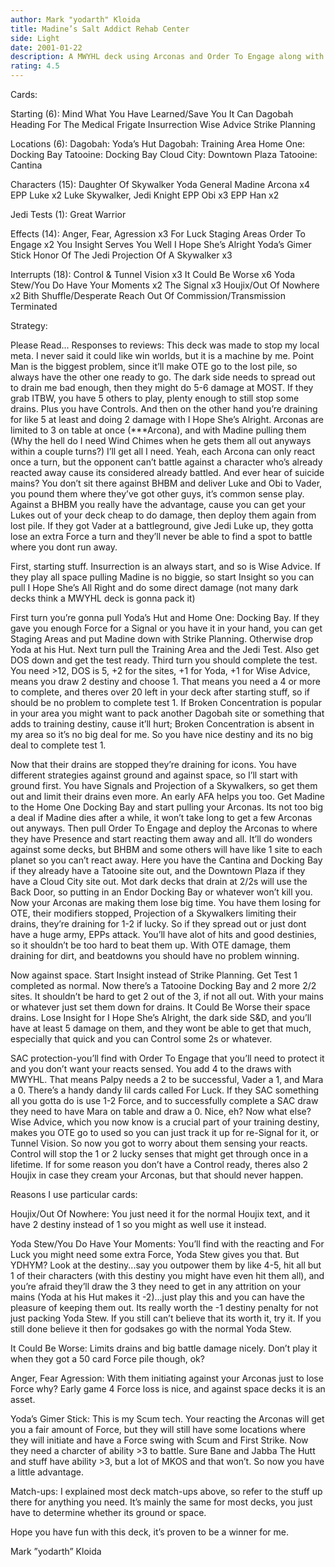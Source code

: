 ```yaml
---
author: Mark "yodarth" Kloida
title: Madine’s Salt Addict Rehab Center
side: Light
date: 2001-01-22
description: A MWYHL deck using Arconas and Order To Engage along with main beatdowns and great destiny.
rating: 4.5
---
```

Cards: 

Starting (6):
Mind What You Have Learned/Save You It Can
Dagobah
Heading For The Medical Frigate
Insurrection
Wise Advice
Strike Planning

Locations (6):
Dagobah: Yoda’s Hut
Dagobah: Training Area
Home One: Docking Bay
Tatooine: Docking Bay
Cloud City: Downtown Plaza
Tatooine: Cantina

Characters (15):
Daughter Of Skywalker
Yoda
General Madine
Arcona x4
EPP Luke x2
Luke Skywalker, Jedi Knight
EPP Obi x3
EPP Han x2

Jedi Tests (1):
Great Warrior

Effects (14):
Anger, Fear, Agression x3
For Luck
Staging Areas
Order To Engage x2
You Insight Serves You Well
I Hope She’s Alright
Yoda’s Gimer Stick
Honor Of The Jedi
Projection Of A Skywalker x3

Interrupts (18):
Control & Tunnel Vision x3
It Could Be Worse x6
Yoda Stew/You Do Have Your Moments x2
The Signal x3
Houjix/Out Of Nowhere x2
Bith Shuffle/Desperate Reach
Out Of Commission/Transmission Terminated 

Strategy: 

Please Read...
Responses to reviews:
This deck was made to stop my local meta.  I never said it could like win worlds, but it is a machine by me.  Point Man is the biggest problem, since it’ll make OTE go to the lost pile, so always have the other one ready to go.  The dark side needs to spread out to drain me bad enough, then they might do 5-6 damage at MOST.  If they grab ITBW, you have 5 others to play, plenty enough to still stop some drains.  Plus you have Controls.  And then on the other hand you’re draining for like 5 at least and doing 2 damage with I Hope She’s Alright.  Arconas are limited to 3 on table at once (***Arcona), and with Madine pulling them (Why the hell do I need Wind Chimes when he gets them all out anyways within a couple turns?) I’ll get all I need.  Yeah, each Arcona can only react once a turn, but the opponent can’t battle against a character who’s already reacted away cause its considered already battled.  And ever hear of suicide mains?  You don’t sit there against BHBM and deliver Luke and Obi to Vader, you pound them where they’ve got other guys, it’s common sense play.	Against a BHBM you really have the advantage, cause you can get your Lukes out of your deck cheap to do damage, then deploy them again from lost pile.	If they got Vader at a battleground, give Jedi Luke up, they gotta lose an extra Force a turn and they’ll never be able to find a spot to battle where you dont run away.


First, starting stuff.	Insurrection is an always start, and so is Wise Advice.  If they play all space pulling Madine is no biggie, so start Insight so you can pull I Hope She’s All Right and do some direct damage (not many dark decks think a MWYHL deck is gonna pack it)

First turn you’re gonna pull Yoda’s Hut and Home One: Docking Bay.	If they gave you enough Force for a Signal or you have it in your hand, you can get Staging Areas and put Madine down with Strike Planning.  Otherwise drop Yoda at his Hut.  Next turn pull the Training Area and the Jedi Test.  Also get DOS down and get the test ready.  Third turn you should complete the test.	You need >12, DOS is 5, +2 for the sites, +1 for Yoda, +1 for Wise Advice, means you draw 2 destiny and choose 1.  That means you need a 4 or more to complete, and theres over 20 left in your deck after starting stuff, so if should be no problem to complete test 1.  If Broken Concentration is popular in your area you might want to pack another Dagobah site or something that adds to training destiny, cause it’ll hurt; Broken Concentration is absent in my area so it’s no big deal for me.	So you have nice destiny and its no big deal to complete test 1.

Now that their drains are stopped they’re draining for icons.  You have different strategies against ground and against space, so I’ll start with ground first.  You have Signals and Projection of a Skywalkers, so get them out and limit their drains even more.  An early AFA helps you too.  Get Madine to the Home One Docking Bay and start pulling your Arconas.  Its not too big a deal if Madine dies after a while, it won’t take long to get a few Arconas out anyways.  Then pull Order To Engage and deploy the Arconas to where they have Presence and start reacting them away and all.  It’ll do wonders against some decks, but BHBM and some others will have like 1 site to each planet so you can’t react away.  Here you have the Cantina and Docking Bay if they already have a Tatooine site out, and the Downtown Plaza if they have a Cloud City site out.  Mot dark decks that drain at 2/2s will use the Back Door, so putting in an Endor Docking Bay or whatever won’t kill you.  Now your Arconas are making them lose big time.  You have them losing for OTE, their modifiers stopped, Projection of a Skywalkers limiting their drains, they’re draining for 1-2 if lucky.	So if they spread out or just dont have a huge army, EPPs attack.  You’ll have alot of hits and good destinies, so it shouldn’t be too hard to beat them up.  With OTE damage, them draining for dirt, and beatdowns you should have no problem winning.

Now against space.  Start Insight instead of Strike Planning.  Get Test 1 completed as normal.	Now there’s a Tatooine Docking Bay and 2 more 2/2 sites.	It shouldn’t be hard to get 2 out of the 3, if not all out.  With your mains or whatever just set them down for drains.  It Could Be Worse their space drains.  Lose Insight for I Hope She’s Alright, the dark side S&D, and you’ll have at least 5 damage on them, and they wont be able to get that much, especially that quick and you can Control some 2s or whatever.

SAC protection-you’ll find with Order To Engage that you’ll need to protect it and you don’t want your reacts sensed.  You add 4 to the draws with MWYHL.  That means Palpy needs a 2 to be successful, Vader a 1, and Mara a 0.  There’s a handy dandy lil cards called For Luck.  If they SAC something all you gotta do is use 1-2 Force, and to successfully complete a SAC draw they need to have Mara on table and draw a 0.  Nice, eh?  Now what else?  Wise Advice, which you now know is a crucial part of your training destiny, makes you OTE go to used so you can just track it up for re-Signal for it, or Tunnel Vision.  So now you got to worry about them sensing your reacts.  Control will stop the 1 or 2 lucky senses that might get through once in a lifetime.	If for some reason you don’t have a Control ready, theres also 2 Houjix in case they cream your Arconas, but that should never happen.

Reasons I use particular cards:

Houjix/Out Of Nowhere: You just need it for the normal Houjix text, and it have 2 destiny instead of 1 so you might as well use it instead.

Yoda Stew/You Do Have Your Moments: You’ll find with the reacting and For Luck you might need some extra Force, Yoda Stew gives you that.  But YDHYM?  Look at the destiny...say you outpower them by like 4-5, hit all but 1 of their characters (with this destiny you might have even hit them all), and you’re afraid they’ll draw the 3 they need to get in any attrition on your mains (Yoda at his Hut makes it -2)...just play this and you can have the pleasure of keeping them out.  Its really worth the -1 destiny penalty for not just packing Yoda Stew.  If you still can’t believe that its worth it, try it.	If you still done believe it then for godsakes go with the normal Yoda Stew.

It Could Be Worse: Limits drains and big battle damage nicely.	Don’t play it when they got a 50 card Force pile though, ok?

Anger, Fear Agression: With them initiating against your Arconas just to lose Force why?  Early game 4 Force loss is nice, and against space decks it is an asset.

Yoda’s Gimer Stick: This is my Scum tech.  Your reacting the Arconas will get you a fair amount of Force, but they will still have some locations where they will initiate and have a Force swing with Scum and First Strike.  Now they need a charcter of ability >3 to battle.	Sure Bane and Jabba The Hutt and stuff have ability >3, but a lot of MKOS and that won’t.  So now you have a little advantage.

Match-ups:
I explained most deck match-ups above, so refer to the stuff up there for anything you need.  It’s mainly the same for most decks, you just have to determine whether its ground or space.

Hope you have fun with this deck, it’s proven to be a winner for me.

Mark ”yodarth” Kloida  